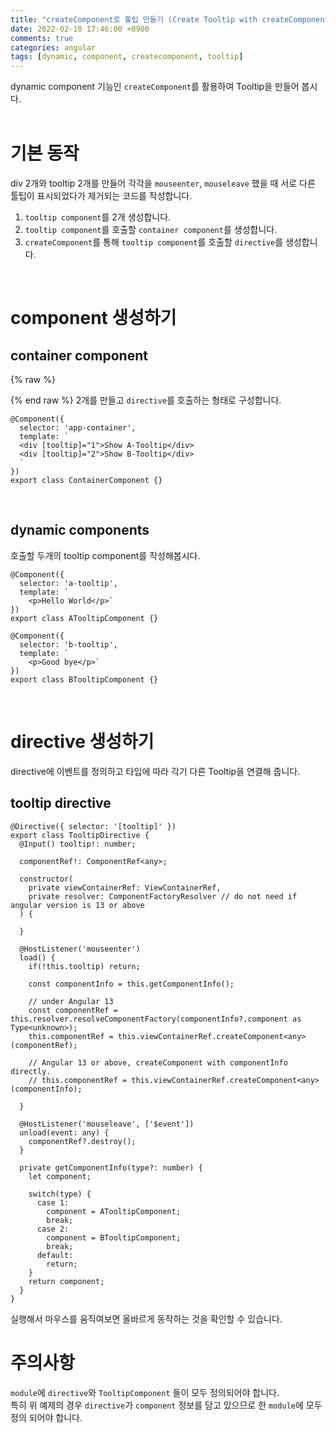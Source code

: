 ```yaml
---
title: "createComponent로 툴팁 만들기 (Create Tooltip with createComponent)"
date: 2022-02-10 17:46:00 +0900
comments: true
categories: angular
tags: [dynamic, component, createcomponent, tooltip]
---
```


dynamic component 기능인 `createComponent`를 활용하여 Tooltip을 만들어 봅시다.<br/>
<br/>
# 기본 동작

div 2개와 tooltip 2개를 만들어 각각을 `mouseenter`, `mouseleave` 했을 때 서로 다른 툴팁이 표시되었다가 제거되는 코드를 작성합니다.<br/>

1. `tooltip component`를 2개 생성합니다.
2. `tooltip component`를 호출할 `container component`를 생성합니다.
3. `createComponent`를 통해 `tooltip component`를 호출할 `directive`를 생성합니다.

<br/>

# component 생성하기


## container component

{% raw %}<div>{% end raw %} 2개를 만들고 `directive`를 호출하는 형태로 구성합니다.

```tsx
@Component({
  selector: 'app-container',
  template: `
  <div [tooltip]="1">Show A-Tooltip</div>
  <div [tooltip]="2">Show B-Tooltip</div>
  `
})
export class ContainerComponent {}
```

<br/>

## dynamic components

호출할 두개의 tooltip component를 작성해봅시다.

```tsx
@Component({
  selector: 'a-tooltip',
  template: `
    <p>Hello World</p>`
})
export class ATooltipComponent {}

@Component({
  selector: 'b-tooltip',
  template: `
    <p>Good bye</p>`
})
export class BTooltipComponent {}
```

<br/>

# directive 생성하기

directive에 이벤트를 정의하고 타입에 따라 각기 다른 Tooltip을 연결해 줍니다. <br/>

## tooltip directive

```tsx
@Directive({ selector: '[tooltip]' })
export class TooltipDirective {
  @Input() tooltip!: number;

  componentRef!: ComponentRef<any>;

  constructor(
    private viewContainerRef: ViewContainerRef,
    private resolver: ComponentFactoryResolver // do not need if angular version is 13 or above
  ) {

  }

  @HostListener('mouseenter')
  load() {
    if(!this.tooltip) return;

    const componentInfo = this.getComponentInfo();

    // under Angular 13
    const componentRef = this.resolver.resolveComponentFactory(componentInfo?.component as Type<unknown>);
    this.componentRef = this.viewContainerRef.createComponent<any>(componentRef);

    // Angular 13 or above, createComponent with componentInfo directly.
    // this.componentRef = this.viewContainerRef.createComponent<any>(componentInfo);
    
  }

  @HostListener('mouseleave', ['$event'])
  unload(event: any) {
    componentRef?.destroy();
  }

  private getComponentInfo(type?: number) {
    let component;

    switch(type) {
      case 1:
        component = ATooltipComponent;
        break;
      case 2:
        component = BTooltipComponent;
        break;
      default:
        return;
    }
    return component;
  }
}
```

실행해서 마우스를 움직여보면 올바르게 동작하는 것을 확인할 수 있습니다.<br/>


# 주의사항

`module`에 `directive`와 `TooltipComponent` 들이 모두 정의되어야 합니다. <br/>
특히 위 예제의 경우 `directive`가 `component` 정보를 담고 있으므로 한 `module`에 모두 정의 되어야 합니다.

